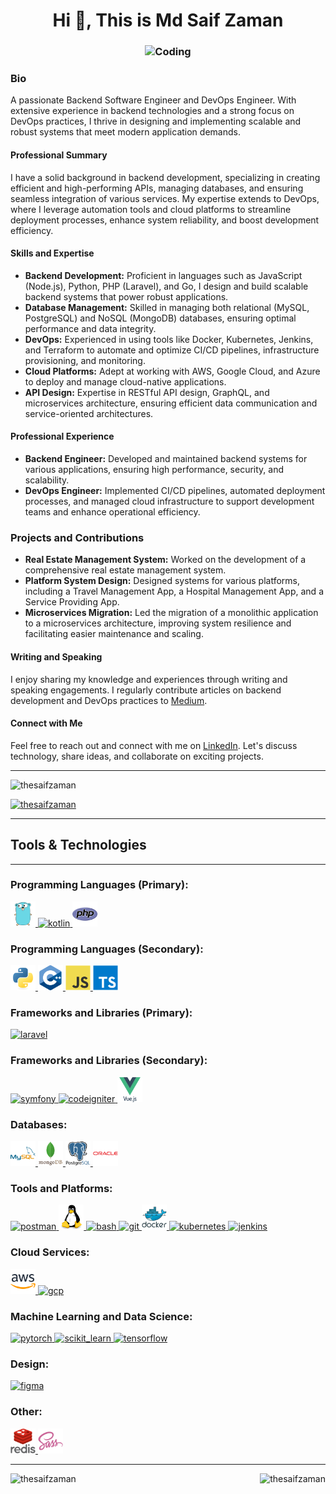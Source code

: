 <h1 align="center">Hi 👋, This is Md Saif Zaman</h1>
<h3 align="center">
  <img alt="Coding" width="400" src="https://media1.giphy.com/media/qgQUggAC3Pfv687qPC/giphy.gif?cid=790b7611f6fe3ba472d8187741c604264d614e2ac3eeee83&rid=giphy.gif&ct=g">
</h3>

### Bio
A passionate Backend Software Engineer and DevOps Engineer. With extensive experience in backend technologies and a strong focus on DevOps practices, I thrive in designing and implementing scalable and robust systems that meet modern application demands.

#### Professional Summary
I have a solid background in backend development, specializing in creating efficient and high-performing APIs, managing databases, and ensuring seamless integration of various services. My expertise extends to DevOps, where I leverage automation tools and cloud platforms to streamline deployment processes, enhance system reliability, and boost development efficiency.

#### Skills and Expertise
- **Backend Development:** Proficient in languages such as JavaScript (Node.js), Python, PHP (Laravel), and Go, I design and build scalable backend systems that power robust applications.
- **Database Management:** Skilled in managing both relational (MySQL, PostgreSQL) and NoSQL (MongoDB) databases, ensuring optimal performance and data integrity.
- **DevOps:** Experienced in using tools like Docker, Kubernetes, Jenkins, and Terraform to automate and optimize CI/CD pipelines, infrastructure provisioning, and monitoring.
- **Cloud Platforms:** Adept at working with AWS, Google Cloud, and Azure to deploy and manage cloud-native applications.
- **API Design:** Expertise in RESTful API design, GraphQL, and microservices architecture, ensuring efficient data communication and service-oriented architectures.

#### Professional Experience
- **Backend Engineer:** Developed and maintained backend systems for various applications, ensuring high performance, security, and scalability.
- **DevOps Engineer:** Implemented CI/CD pipelines, automated deployment processes, and managed cloud infrastructure to support development teams and enhance operational efficiency.

### Projects and Contributions
- **Real Estate Management System:** Worked on the development of a comprehensive real estate management system.
- **Platform System Design:** Designed systems for various platforms, including a Travel Management App, a Hospital Management App, and a Service Providing App.
- **Microservices Migration:** Led the migration of a monolithic application to a microservices architecture, improving system resilience and facilitating easier maintenance and scaling.

#### Writing and Speaking
I enjoy sharing my knowledge and experiences through writing and speaking engagements. I regularly contribute articles on backend development and DevOps practices to [Medium](https://medium.com/@info.saifzaman).

#### Connect with Me
Feel free to reach out and connect with me on [LinkedIn](https://linkedin.com/in/thesaifzaman). Let's discuss technology, share ideas, and collaborate on exciting projects.

---
<p align="left">
  <img src="https://komarev.com/ghpvc/?username=thesaifzaman&label=Profile%20views&color=0e75b6&style=flat" alt="thesaifzaman" />
</p>

<p align="left">
  <a href="https://github.com/ryo-ma/github-profile-trophy">
    <img src="https://github-profile-trophy.vercel.app/?username=thesaifzaman" alt="thesaifzaman" />
  </a>
</p>

---
## Tools & Technologies
---
### Programming Languages (Primary):
<a href="https://golang.org" target="_blank" rel="noreferrer">
  <img src="https://raw.githubusercontent.com/devicons/devicon/master/icons/go/go-original.svg" alt="go" width="40" height="40"/>
</a>
<a href="https://kotlinlang.org" target="_blank" rel="noreferrer">
  <img src="https://www.vectorlogo.zone/logos/kotlinlang/kotlinlang-icon.svg" alt="kotlin" width="40" height="40"/>
</a>
<a href="https://www.php.net" target="_blank" rel="noreferrer">
  <img src="https://raw.githubusercontent.com/devicons/devicon/master/icons/php/php-original.svg" alt="php" width="40" height="40"/>
</a>

### Programming Languages (Secondary):
<a href="https://www.python.org" target="_blank" rel="noreferrer">
  <img src="https://raw.githubusercontent.com/devicons/devicon/master/icons/python/python-original.svg" alt="python" width="40" height="40"/>
</a>
<a href="https://www.w3schools.com/cpp/" target="_blank" rel="noreferrer">
  <img src="https://raw.githubusercontent.com/devicons/devicon/master/icons/cplusplus/cplusplus-original.svg" alt="cplusplus" width="40" height="40"/>
</a>
<a href="https://developer.mozilla.org/en-US/docs/Web/JavaScript" target="_blank" rel="noreferrer">
  <img src="https://raw.githubusercontent.com/devicons/devicon/master/icons/javascript/javascript-original.svg" alt="javascript" width="40" height="40"/>
</a>
<a href="https://www.typescriptlang.org/" target="_blank" rel="noreferrer">
  <img src="https://raw.githubusercontent.com/devicons/devicon/master/icons/typescript/typescript-original.svg" alt="typescript" width="40" height="40"/>
</a>

### Frameworks and Libraries (Primary):
<a href="https://laravel.com/" target="_blank" rel="noreferrer">
  <img src="https://cdn.worldvectorlogo.com/logos/laravel-2.svg" alt="laravel" width="40" height="40"/>
</a>

### Frameworks and Libraries (Secondary):
<a href="https://symfony.com" target="_blank" rel="noreferrer">
  <img src="https://symfony.com/logos/symfony_black_03.svg" alt="symfony" width="40" height="40"/>
</a>
<a href="https://codeigniter.com" target="_blank" rel="noreferrer">
  <img src="https://cdn.worldvectorlogo.com/logos/codeigniter.svg" alt="codeigniter" width="40" height="40"/>
</a>
<a href="https://vuejs.org/" target="_blank" rel="noreferrer">
  <img src="https://raw.githubusercontent.com/devicons/devicon/master/icons/vuejs/vuejs-original-wordmark.svg" alt="vuejs" width="40" height="40"/>
</a>

### Databases:
<a href="https://www.mysql.com/" target="_blank" rel="noreferrer">
  <img src="https://raw.githubusercontent.com/devicons/devicon/master/icons/mysql/mysql-original-wordmark.svg" alt="mysql" width="40" height="40"/>
</a>
<a href="https://www.mongodb.com/" target="_blank" rel="noreferrer">
  <img src="https://raw.githubusercontent.com/devicons/devicon/master/icons/mongodb/mongodb-original-wordmark.svg" alt="mongodb" width="40" height="40"/>
</a>
<a href="https://www.postgresql.org" target="_blank" rel="noreferrer">
  <img src="https://raw.githubusercontent.com/devicons/devicon/master/icons/postgresql/postgresql-original-wordmark.svg" alt="postgresql" width="40" height="40"/>
</a>
<a href="https://www.oracle.com/" target="_blank" rel="noreferrer">
  <img src="https://raw.githubusercontent.com/devicons/devicon/master/icons/oracle/oracle-original.svg" alt="oracle" width="40" height="40"/>
</a>

### Tools and Platforms:
<a href="https://postman.com" target="_blank" rel="noreferrer">
  <img src="https://www.vectorlogo.zone/logos/getpostman/getpostman-icon.svg" alt="postman" width="40" height="40"/>
</a>
<a href="https://www.linux.org/" target="_blank" rel="noreferrer">
  <img src="https://raw.githubusercontent.com/devicons/devicon/master/icons/linux/linux-original.svg" alt="linux" width="40" height="40"/>
</a>
<a href="https://www.gnu.org/software/bash/" target="_blank" rel="noreferrer">
  <img src="https://www.vectorlogo.zone/logos/gnu_bash/gnu_bash-icon.svg" alt="bash" width="40" height="40"/>
</a>
<a href="https://git-scm.com/" target="_blank" rel="noreferrer">
  <img src="https://www.vectorlogo.zone/logos/git-scm/git-scm-icon.svg" alt="git" width="40" height="40"/>
</a>
<a href="https://www.docker.com/" target="_blank" rel="noreferrer">
  <img src="https://raw.githubusercontent.com/devicons/devicon/master/icons/docker/docker-original-wordmark.svg" alt="docker" width="40" height="40"/>
</a>
<a href="https://kubernetes.io" target="_blank" rel="noreferrer">
  <img src="https://www.vectorlogo.zone/logos/kubernetes/kubernetes-icon.svg" alt="kubernetes" width="40" height="40"/>
</a>
<a href="https://www.jenkins.io" target="_blank" rel="noreferrer">
  <img src="https://www.vectorlogo.zone/logos/jenkins/jenkins-icon.svg" alt="jenkins" width="40" height="40"/>
</a>

### Cloud Services:
<a href="https://aws.amazon.com" target="_blank" rel="noreferrer">
  <img src="https://raw.githubusercontent.com/devicons/devicon/master/icons/amazonwebservices/amazonwebservices-original-wordmark.svg" alt="aws" width="40" height="40"/>
</a>
<a href="https://cloud.google.com" target="_blank" rel="noreferrer">
  <img src="https://www.vectorlogo.zone/logos/google_cloud/google_cloud-icon.svg" alt="gcp" width="40" height="40"/>
</a>

### Machine Learning and Data Science:
<a href="https://pytorch.org/" target="_blank" rel="noreferrer">
  <img src="https://www.vectorlogo.zone/logos/pytorch/pytorch-icon.svg" alt="pytorch" width="40" height="40"/>
</a>
<a href="https://scikit-learn.org/" target="_blank" rel="noreferrer">
  <img src="https://upload.wikimedia.org/wikipedia/commons/0/05/Scikit_learn_logo_small.svg" alt="scikit_learn" width="40" height="40"/>
</a>
<a href="https://www.tensorflow.org" target="_blank" rel="noreferrer">
  <img src="https://www.vectorlogo.zone/logos/tensorflow/tensorflow-icon.svg" alt="tensorflow" width="40" height="40"/>
</a>

### Design:
<a href="https://www.figma.com/" target="_blank" rel="noreferrer">
  <img src="https://www.vectorlogo.zone/logos/figma/figma-icon.svg" alt="figma" width="40" height="40"/>
</a>

### Other:
<a href="https://redis.io" target="_blank" rel="noreferrer">
  <img src="https://raw.githubusercontent.com/devicons/devicon/master/icons/redis/redis-original-wordmark.svg" alt="redis" width="40" height="40"/>
</a>
<a href="https://sass-lang.com" target="_blank" rel="noreferrer">
  <img src="https://raw.githubusercontent.com/devicons/devicon/master/icons/sass/sass-original.svg" alt="sass" width="40" height="40"/>

---
<a>
  <img align="left" src="https://github-readme-stats.vercel.app/api/top-langs?username=thesaifzaman&show_icons=true&locale=en&layout=compact" alt="thesaifzaman" />
</a>
<a>
  <img align="right" src="https://github-readme-stats.vercel.app/api?username=thesaifzaman&show_icons=true&locale=en" alt="thesaifzaman" />
</a>

